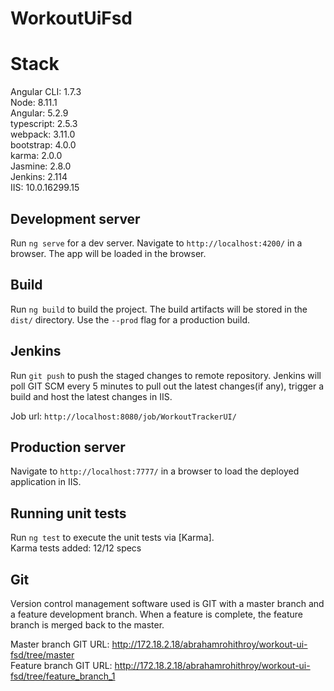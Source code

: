 # WorkoutUiFsd


# Stack

Angular CLI: 1.7.3  
Node: 8.11.1  
Angular: 5.2.9  
typescript: 2.5.3  
webpack: 3.11.0  
bootstrap: 4.0.0  
karma: 2.0.0  
Jasmine: 2.8.0  
Jenkins: 2.114  
IIS: 10.0.16299.15  

## Development server

Run `ng serve` for a dev server. Navigate to `http://localhost:4200/` in a browser. The app will be loaded in the browser.

## Build

Run `ng build` to build the project. The build artifacts will be stored in the `dist/` directory. Use the `--prod` flag for a production build.

## Jenkins
Run `git push` to push the staged changes to remote repository. Jenkins will poll GIT SCM every 5 minutes to pull out the latest changes(if any), trigger a build and host the latest changes in IIS.

Job url: `http://localhost:8080/job/WorkoutTrackerUI/`

## Production server
Navigate to `http://localhost:7777/` in a browser to load the deployed application in IIS.

## Running unit tests

Run `ng test` to execute the unit tests via [Karma].  
Karma tests added: 12/12 specs

## Git

Version control management software used is GIT with a master branch and a feature development branch. When a feature is complete, the feature branch is merged back to the master.

Master branch GIT URL: http://172.18.2.18/abrahamrohithroy/workout-ui-fsd/tree/master  
Feature branch GIT URL: http://172.18.2.18/abrahamrohithroy/workout-ui-fsd/tree/feature_branch_1